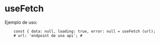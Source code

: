 # useFetch

Ejemplo de uso:
```
    const { data: null, loading: true, error: null = useFetch (url);
    # url: 'endpoint de una api'; #
```
